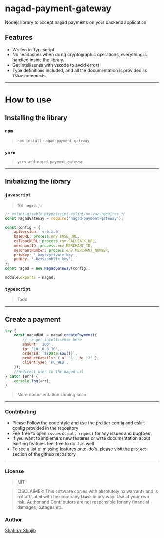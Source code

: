# nagad-payment-gateway

Nodejs library to accept nagad payments on your backend application

## Features

-   Written in Typescript
-   No headaches when doing cryptographic operations, everything is handled inside the library.
-   Get Intellisense with vscode to avoid errors
-   Type definitions included, and all the documentation is provided as `TSDoc` comments

---

# How to use

## Installing the library

### `npm`

> `npm install nagad-payment-gateway`

### `yarn`

> `yarn add nagad-payment-gateway`

---

## Initializing the library

### `javascript`

> file `nagad.js`

```javascript
/* eslint-disable @typescript-eslint/no-var-requires */
const NagadGateway = require('nagad-payment-gateway');

const config = {
	apiVersion: 'v-0.2.0',
	baseURL: process.env.BASE_URL,
	callbackURL: process.env.CALLBACK_URL,
	merchantID: process.env.MERCHANT_ID,
	merchantNumber: process.env.MERCHANT_NUMBER,
	privKey: '.keys/private.key',
	pubKey: '.keys/public.key',
};
const nagad = new NagadGateway(config);

module.exports = nagad;
```

### `typescript`

> Todo

---

## Create a payment

```javascript
try {
	const nagadURL = nagad.createPayment({
		// -> get intellisense here
		amount: '100',
		ip: '10.10.0.10',
		orderId: `${Date.now()}`,
		productDetails: { a: '1', b: '2' },
		clientType: 'PC_WEB',
	});
	//redirect user to the nagad url
} catch (err) {
	console.log(err);
}
```

> More documentation coming soon

---

### Contributing

-   Please Follow the code style and use the prettier config and eslint config provided in the repository
-   Feel free to open `issues` or `pull request` for any issues and bugfixes
-   If you want to implement new features or write documentation about existing features feel free to do it as well
-   To see a list of missing features or to-do's, please visit the `project` section of the github repository

---

### License

> MIT

> DISCLAIMER: This software comes with absolutely no warranty and is not affiliated with the company **`Bkash`** in any way. Use at your own risk. Author and Contributors are not responsible for any financial damages, outages etc.

### Author

[Shahriar Shojib](https://github.com/shahriar-shojib)
